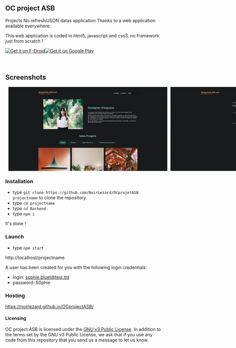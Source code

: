 ## OC project ASB ##

Projects No refresh/JSON datas application
Thanks to a web application available everywhere.

This web application is coded in html5, javascript and css3, no framework just from scratch !



<div style="display:flex;" >
<a href="#">
    <img src="https://play.google.com/intl/en_us/badges/images/generic/en_badge_web_generic.png"
         alt="Get it on F-Droid" height="80">
</a>
<a href="#">
    <img alt="Get it on Google Play"
        height="80"
        src="https://play.google.com/intl/en_us/badges/images/generic/en_badge_web_generic.png" />
</a>
</div>
</br></br>

## Screenshots
<div style="display:flex;" >

<!-- [![screenshot](screenshots/10.png)](/#) -->
<img style="margin-left:10px;" src="screenshots/ASB-1.PNG" width="100%" >
<img style="margin-left:10px;" src="screenshots/ASB-2.PNG" width="100%" >
<img style="margin-left:10px;" src="screenshots/ASB-3.PNG" width="100%" >
<img style="margin-left:10px;" src="screenshots/ASB-4.PNG" width="100%" >
<img style="margin-left:10px;" src="screenshots/ASB-5.PNG" width="100%" >

</div>


### Installation ###

* type `git clone https://github.com/NoirLezard/OCprojetASB projectname` to clone the repository
* type `cd projectname`
* type `cd Backend`
* type `npm i`

It's done !

### Launch ###
* type `npm start`

http://localhost/projectname

A user has been created for you with the following login credentials:
* login: sophie.bluel@test.tld
* password: S0phie


### Hosting ###

https://noirlezard.github.io/OCprojectASB/


#### Licensing
OC project ASB is licensed under the [GNU v3 Public License](#).
In addition to the terms set by the GNU v3 Public License, we ask that if you use any code from this repository that you send us a message to let us know.
